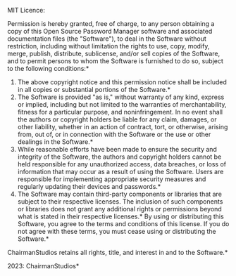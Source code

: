 MIT Licence:

Permission is hereby granted, free of charge, to any person obtaining a copy of this Open Source Password Manager software and associated documentation files (the "Software"), to deal in the Software without restriction, including without limitation the rights to use, copy, modify, merge, publish, distribute, sublicense, and/or sell copies of the Software, and to permit persons to whom the Software is furnished to do so, subject to the following conditions:*
1. The above copyright notice and this permission notice shall be included in all copies or substantial portions of the Software.*
2. The Software is provided "as is," without warranty of any kind, express or implied, including but not limited to the warranties of merchantability, fitness for a particular purpose, and noninfringement. In no event shall the authors or copyright holders be liable for any claim, damages, or other liability, whether in an action of contract, tort, or otherwise, arising from, out of, or in connection with the Software or the use or other dealings in the Software.*
3. While reasonable efforts have been made to ensure the security and integrity of the Software, the authors and copyright holders cannot be held responsible for any unauthorized access, data breaches, or loss of information that may occur as a result of using the Software. Users are responsible for implementing appropriate security measures and regularly updating their devices and passwords.*
4. The Software may contain third-party components or libraries that are subject to their respective licenses. The inclusion of such components or libraries does not grant any additional rights or permissions beyond what is stated in their respective licenses.*
By using or distributing this Software, you agree to the terms and conditions of this license. If you do not agree with these terms, you must cease using or distributing the Software.*

ChairmanStudios retains all rights, title, and interest in and to the Software.*

2023: ChairmanStudios*